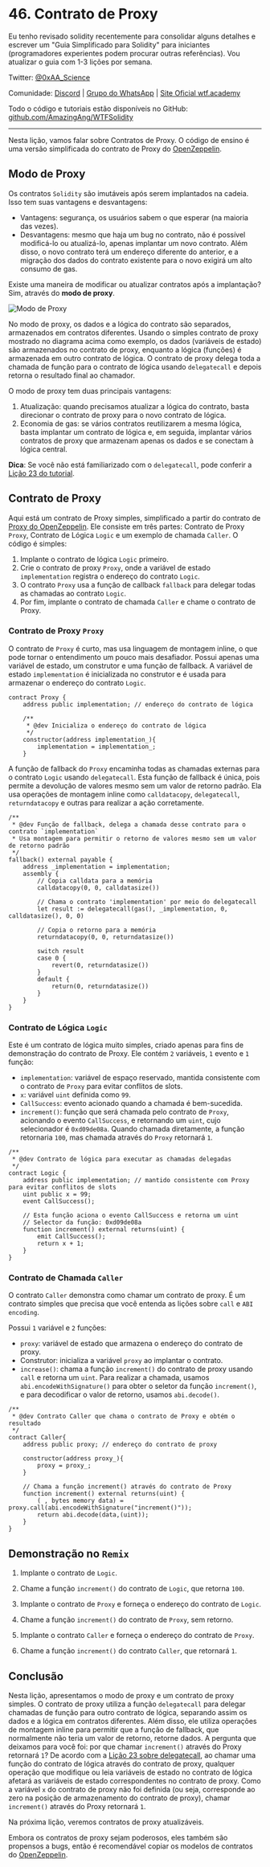 # 46. Contrato de Proxy

Eu tenho revisado solidity recentemente para consolidar alguns detalhes e escrever um "Guia Simplificado para Solidity" para iniciantes (programadores experientes podem procurar outras referências). Vou atualizar o guia com 1-3 lições por semana.

Twitter: [@0xAA_Science](https://twitter.com/0xAA_Science)

Comunidade: [Discord](https://discord.gg/5akcruXrsk) | [Grupo do WhatsApp](https://docs.google.com/forms/d/e/1FAIpQLSe4KGT8Sh6sJ7hedQRuIYirOoZK_85miz3dw7vA1-YjodgJ-A/viewform?usp=sf_link) | [Site Oficial wtf.academy](https://wtf.academy)

Todo o código e tutoriais estão disponíveis no GitHub: [github.com/AmazingAng/WTFSolidity](https://github.com/AmazingAng/WTF-Solidity)

---

Nesta lição, vamos falar sobre Contratos de Proxy. O código de ensino é uma versão simplificada do contrato de Proxy do [OpenZeppelin](https://github.com/OpenZeppelin/openzeppelin-contracts/blob/master/contracts/proxy/Proxy.sol).

## Modo de Proxy

Os contratos `Solidity` são imutáveis após serem implantados na cadeia. Isso tem suas vantagens e desvantagens:

- Vantagens: segurança, os usuários sabem o que esperar (na maioria das vezes).
- Desvantagens: mesmo que haja um bug no contrato, não é possível modificá-lo ou atualizá-lo, apenas implantar um novo contrato. Além disso, o novo contrato terá um endereço diferente do anterior, e a migração dos dados do contrato existente para o novo exigirá um alto consumo de gas.

Existe uma maneira de modificar ou atualizar contratos após a implantação? Sim, através do **modo de proxy**.

![Modo de Proxy](./img/46-1.png)

No modo de proxy, os dados e a lógica do contrato são separados, armazenados em contratos diferentes. Usando o simples contrato de proxy mostrado no diagrama acima como exemplo, os dados (variáveis de estado) são armazenados no contrato de proxy, enquanto a lógica (funções) é armazenada em outro contrato de lógica. O contrato de proxy delega toda a chamada de função para o contrato de lógica usando `delegatecall` e depois retorna o resultado final ao chamador.

O modo de proxy tem duas principais vantagens:
1. Atualização: quando precisamos atualizar a lógica do contrato, basta direcionar o contrato de proxy para o novo contrato de lógica.
2. Economia de gas: se vários contratos reutilizarem a mesma lógica, basta implantar um contrato de lógica e, em seguida, implantar vários contratos de proxy que armazenam apenas os dados e se conectam à lógica central.

**Dica**: Se você não está familiarizado com o `delegatecall`, pode conferir a [Lição 23 do tutorial](../23_Delegatecall).

## Contrato de Proxy

Aqui está um contrato de Proxy simples, simplificado a partir do contrato de [Proxy do OpenZeppelin](https://github.com/OpenZeppelin/openzeppelin-contracts/blob/master/contracts/proxy/Proxy.sol). Ele consiste em três partes: Contrato de Proxy `Proxy`, Contrato de Lógica `Logic` e um exemplo de chamada `Caller`. O código é simples:

1. Implante o contrato de lógica `Logic` primeiro.
2. Crie o contrato de proxy `Proxy`, onde a variável de estado `implementation` registra o endereço do contrato `Logic`.
3. O contrato `Proxy` usa a função de callback `fallback` para delegar todas as chamadas ao contrato `Logic`.
4. Por fim, implante o contrato de chamada `Caller` e chame o contrato de Proxy.

### Contrato de Proxy `Proxy`

O contrato de `Proxy` é curto, mas usa linguagem de montagem inline, o que pode tornar o entendimento um pouco mais desafiador. Possui apenas uma variável de estado, um construtor e uma função de fallback. A variável de estado `implementation` é inicializada no construtor e é usada para armazenar o endereço do contrato `Logic`.

```solidity
contract Proxy {
    address public implementation; // endereço do contrato de lógica

    /**
     * @dev Inicializa o endereço do contrato de lógica
     */
    constructor(address implementation_){
        implementation = implementation_;
    }
```

A função de fallback do `Proxy` encaminha todas as chamadas externas para o contrato `Logic` usando `delegatecall`. Esta função de fallback é única, pois permite a devolução de valores mesmo sem um valor de retorno padrão. Ela usa operações de montagem inline como `calldatacopy`, `delegatecall`, `returndatacopy` e outras para realizar a ação corretamente.

```solidity
/**
 * @dev Função de fallback, delega a chamada desse contrato para o contrato `implementation`
 * Usa montagem para permitir o retorno de valores mesmo sem um valor de retorno padrão
 */
fallback() external payable {
    address _implementation = implementation;
    assembly {
        // Copia calldata para a memória
        calldatacopy(0, 0, calldatasize())

        // Chama o contrato 'implementation' por meio do delegatecall
        let result := delegatecall(gas(), _implementation, 0, calldatasize(), 0, 0)

        // Copia o retorno para a memória
        returndatacopy(0, 0, returndatasize())

        switch result
        case 0 {
            revert(0, returndatasize())
        }
        default {
            return(0, returndatasize())
        }
    }
}
```

### Contrato de Lógica `Logic`

Este é um contrato de lógica muito simples, criado apenas para fins de demonstração do contrato de Proxy. Ele contém `2` variáveis, `1` evento e `1` função:

- `implementation`: variável de espaço reservado, mantida consistente com o contrato de `Proxy` para evitar conflitos de slots.
- `x`: variável `uint` definida como `99`.
- `CallSuccess`: evento acionado quando a chamada é bem-sucedida.
- `increment()`: função que será chamada pelo contrato de `Proxy`, acionando o evento `CallSuccess`, e retornando um `uint`, cujo selecionador é `0xd09de08a`. Quando chamada diretamente, a função retornaria `100`, mas chamada através do `Proxy` retornará `1`.

```solidity
/**
 * @dev Contrato de lógica para executar as chamadas delegadas
 */
contract Logic {
    address public implementation; // mantido consistente com Proxy para evitar conflitos de slots
    uint public x = 99;
    event CallSuccess();

    // Esta função aciona o evento CallSuccess e retorna um uint
    // Selector da função: 0xd09de08a
    function increment() external returns(uint) {
        emit CallSuccess();
        return x + 1;
    }
}
```

### Contrato de Chamada `Caller`

O contrato `Caller` demonstra como chamar um contrato de proxy. É um contrato simples que precisa que você entenda as lições sobre `call` e `ABI encoding`.

Possui `1` variável e `2` funções:

- `proxy`: variável de estado que armazena o endereço do contrato de proxy.
- Construtor: inicializa a variável `proxy` ao implantar o contrato.
- `increase()`: chama a função `increment()` do contrato de proxy usando `call` e retorna um `uint`. Para realizar a chamada, usamos `abi.encodeWithSignature()` para obter o seletor da função `increment()`, e para decodificar o valor de retorno, usamos `abi.decode()`.

```solidity
/**
 * @dev Contrato Caller que chama o contrato de Proxy e obtém o resultado
 */
contract Caller{
    address public proxy; // endereço do contrato de proxy

    constructor(address proxy_){
        proxy = proxy_;
    }

    // Chama a função increment() através do contrato de Proxy
    function increment() external returns(uint) {
        ( , bytes memory data) = proxy.call(abi.encodeWithSignature("increment()"));
        return abi.decode(data,(uint));
    }
}
```

## Demonstração no `Remix`

1. Implante o contrato de `Logic`.

2. Chame a função `increment()` do contrato de `Logic`, que retorna `100`.

3. Implante o contrato de `Proxy` e forneça o endereço do contrato de `Logic`.

4. Chame a função `increment()` do contrato de `Proxy`, sem retorno.

5. Implante o contrato `Caller` e forneça o endereço do contrato de `Proxy`.

6. Chame a função `increment()` do contrato `Caller`, que retornará `1`.

## Conclusão

Nesta lição, apresentamos o modo de proxy e um contrato de proxy simples. O contrato de proxy utiliza a função `delegatecall` para delegar chamadas de função para outro contrato de lógica, separando assim os dados e a lógica em contratos diferentes. Além disso, ele utiliza operações de montagem inline para permitir que a função de fallback, que normalmente não teria um valor de retorno, retorne dados. A pergunta que deixamos para você foi: por que chamar `increment()` através do Proxy retornará `1`? De acordo com a [Lição 23 sobre delegatecall](../23_Delegatecall/readme_pt-br.md), ao chamar uma função do contrato de lógica através do contrato de proxy, qualquer operação que modifique ou leia variáveis de estado no contrato de lógica afetará as variáveis de estado correspondentes no contrato de proxy. Como a variável `x` do contrato de proxy não foi definida (ou seja, corresponde ao zero na posição de armazenamento do contrato de proxy), chamar `increment()` através do Proxy retornará `1`.

Na próxima lição, veremos contratos de proxy atualizáveis.

Embora os contratos de proxy sejam poderosos, eles também são propensos a bugs, então é recomendável copiar os modelos de contratos do [OpenZeppelin](https://github.com/OpenZeppelin/openzeppelin-contracts/tree/master/contracts/proxy).

